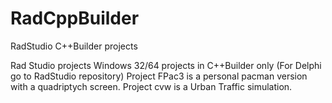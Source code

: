 # RadCppBuilder
RadStudio C++Builder projects

Rad Studio projects Windows 32/64 projects in C++Builder only (For Delphi go to RadStudio repository)
Project FPac3 is a personal pacman version with a quadriptych screen.
Project cvw is a Urban Traffic simulation.
